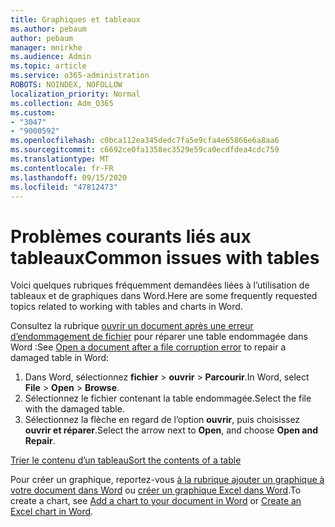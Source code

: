 ```yaml
---
title: Graphiques et tableaux
ms.author: pebaum
author: pebaum
manager: mnirkhe
ms.audience: Admin
ms.topic: article
ms.service: o365-administration
ROBOTS: NOINDEX, NOFOLLOW
localization_priority: Normal
ms.collection: Adm_O365
ms.custom:
- "3047"
- "9000592"
ms.openlocfilehash: c0bca112ea345dedc7fa5e9cfa4e65866e6a8aa6
ms.sourcegitcommit: c6692ce0fa1358ec3529e59ca0ecdfdea4cdc759
ms.translationtype: MT
ms.contentlocale: fr-FR
ms.lasthandoff: 09/15/2020
ms.locfileid: "47812473"
---
```

# <a name="common-issues-with-tables"></a><span data-ttu-id="1f272-102">Problèmes courants liés aux tableaux</span><span class="sxs-lookup"><span data-stu-id="1f272-102">Common issues with tables</span></span> 

<span data-ttu-id="1f272-103">Voici quelques rubriques fréquemment demandées liées à l’utilisation de tableaux et de graphiques dans Word.</span><span class="sxs-lookup"><span data-stu-id="1f272-103">Here are some frequently requested topics related to working with tables and charts in Word.</span></span>

<span data-ttu-id="1f272-104">Consultez la rubrique [ouvrir un document après une erreur d’endommagement de fichier](https://support.office.com/article/47df9d48-2165-4411-a699-1786ac734bc3) pour réparer une table endommagée dans Word :</span><span class="sxs-lookup"><span data-stu-id="1f272-104">See [Open a document after a file corruption error](https://support.office.com/article/47df9d48-2165-4411-a699-1786ac734bc3) to repair a damaged table in Word:</span></span>

 1. <span data-ttu-id="1f272-105">Dans Word, sélectionnez **fichier**  >  **ouvrir**  >  **Parcourir**.</span><span class="sxs-lookup"><span data-stu-id="1f272-105">In Word, select **File** > **Open** > **Browse**.</span></span>
 2. <span data-ttu-id="1f272-106">Sélectionnez le fichier contenant la table endommagée.</span><span class="sxs-lookup"><span data-stu-id="1f272-106">Select the file with the damaged table.</span></span>
 3. <span data-ttu-id="1f272-107">Sélectionnez la flèche en regard de l’option **ouvrir**, puis choisissez **ouvrir et réparer**.</span><span class="sxs-lookup"><span data-stu-id="1f272-107">Select the arrow next to **Open**, and choose **Open and Repair**.</span></span>

[<span data-ttu-id="1f272-108">Trier le contenu d’un tableau</span><span class="sxs-lookup"><span data-stu-id="1f272-108">Sort the contents of a table</span></span>](https://support.office.com/article/F8392477-4613-49CD-ABA6-7C2E48F1D91F)

<span data-ttu-id="1f272-109">Pour créer un graphique, reportez-vous [à la rubrique ajouter un graphique à votre document dans Word](https://support.office.com/article/ff48e3eb-5e04-4368-a39e-20df7c798932) ou [créer un graphique Excel dans Word](https://support.office.com/article/11A7D2F0-4487-4A9B-BBC6-D50916CD4A57).</span><span class="sxs-lookup"><span data-stu-id="1f272-109">To create a chart, see [Add a chart to your document in Word](https://support.office.com/article/ff48e3eb-5e04-4368-a39e-20df7c798932) or [Create an Excel chart in Word](https://support.office.com/article/11A7D2F0-4487-4A9B-BBC6-D50916CD4A57).</span></span>